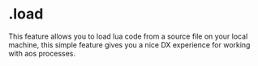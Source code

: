 # .load

This feature allows you to load lua code from a source file on your local machine, this simple feature gives you a nice DX experience for working with aos processes.

